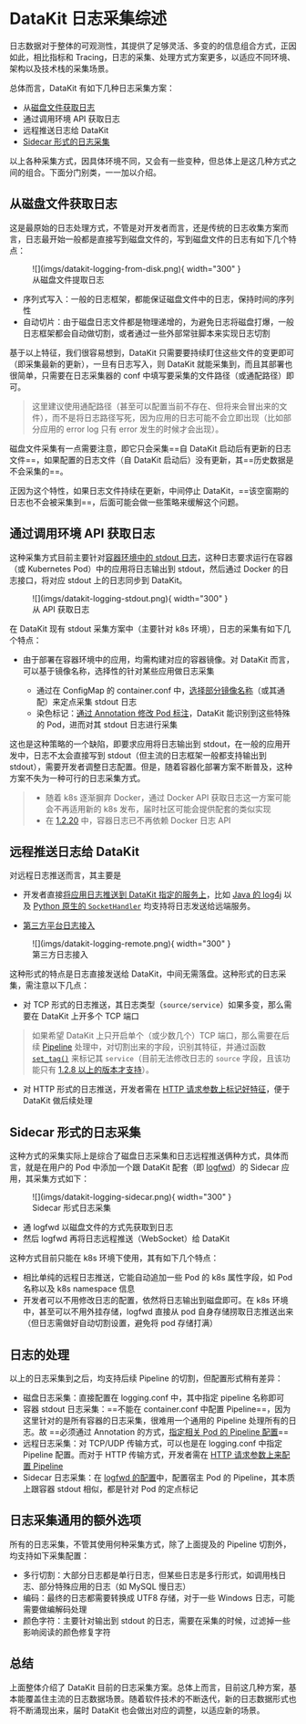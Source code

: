 # DataKit 日志采集综述

日志数据对于整体的可观测性，其提供了足够灵活、多变的的信息组合方式，正因如此，相比指标和 Tracing，日志的采集、处理方式方案更多，以适应不同环境、架构以及技术栈的采集场景。

总体而言，DataKit 有如下几种日志采集方案：

- 从[磁盘文件获取日志](logging)
- 通过调用环境 API 获取日志
- 远程推送日志给 DataKit
- [Sidecar 形式的日志采集](logfwd)

以上各种采集方式，因具体环境不同，又会有一些变种，但总体上是这几种方式之间的组合。下面分门别类，一一加以介绍。

## 从磁盘文件获取日志

这是最原始的日志处理方式，不管是对开发者而言，还是传统的日志收集方案而言，日志最开始一般都是直接写到磁盘文件的，写到磁盘文件的日志有如下几个特点：

<figure markdown>
  ![](imgs/datakit-logging-from-disk.png){ width="300" }
  <figcaption>从磁盘文件提取日志</figcaption>
</figure>

- 序列式写入：一般的日志框架，都能保证磁盘文件中的日志，保持时间的序列性
- 自动切片：由于磁盘日志文件都是物理递增的，为避免日志将磁盘打爆，一般日志框架都会自动做切割，或者通过一些外部常驻脚本来实现日志切割

基于以上特征，我们很容易想到，DataKit 只需要要持续盯住这些文件的变更即可（即采集最新的更新），一旦有日志写入，则 DataKit 就能采集到，而且其部署也很简单，只需要在日志采集器的 conf 中填写要采集的文件路径（或通配路径）即可。

> 这里建议使用通配路径（甚至可以配置当前不存在、但将来会冒出来的文件），而不是将日志路径写死，因为应用的日志可能不会立即出现（比如部分应用的 error log 只有 error 发生的时候才会出现）。

磁盘文件采集有一点需要注意，即它只会采集==自 DataKit 启动后有更新的日志文件==，如果配置的日志文件（自 DataKit 启动后）没有更新，其==历史数据是不会采集的==。

正因为这个特性，如果日志文件持续在更新，中间停止 DataKit，==该空窗期的日志也不会被采集到==，后面可能会做一些策略来缓解这个问题。

## 通过调用环境 API 获取日志

这种采集方式目前主要针对[容器环境中的 stdout 日志](container)，这种日志要求运行在容器（或 Kubernetes Pod）中的应用将日志输出到 stdout，然后通过 Docker 的日志接口，将对应 stdout 上的日志同步到 DataKit。

<figure markdown>
  ![](imgs/datakit-logging-stdout.png){ width="300" }
  <figcaption>从 API 获取日志</figcaption>
</figure>

在 DataKit 现有 stdout 采集方案中（主要针对 k8s 环境），日志的采集有如下几个特点：

- 由于部署在容器环境中的应用，均需构建对应的容器镜像。对 DataKit 而言，可以基于镜像名称，选择性的针对某些应用做日志采集

	- 通过在 ConfigMap 的 container.conf 中，[选择部分镜像名称](container#34ec06f1)（或其通配）来定点采集 stdout 日志
	- 染色标记：[通过 Annotation 修改 Pod 标注](container#f3cb35b8)，DataKit 能识别到这些特殊的 Pod，进而对其 stdout 日志进行采集

这也是这种策略的一个缺陷，即要求应用将日志输出到 stdout，在一般的应用开发中，日志不太会直接写到 stdout（但主流的日志框架一般都支持输出到 stdout），需要开发者调整日志配置。但是，随着容器化部署方案不断普及，这种方案不失为一种可行的日志采集方式。

> - 随着 k8s 逐渐摒弃 Docker，通过 Docker API 获取日志这一方案可能会不再适用新的 k8s 发布，届时社区可能会提供配套的类似实现
> - 在 [1.2.20](changelog#) 中，容器日志已不再依赖 Docker 日志 API

## 远程推送日志给 DataKit

对远程日志推送而言，其主要是

- 开发者直接[将应用日志推送到 DataKit 指定的服务上](logging_socket)，比如 [Java 的 log4j](logging_socket#java) 以及 [Python 原生的 `SocketHandler`](logging_socket#Python) 均支持将日志发送给远端服务。

- [第三方平台日志接入](logstreaming)

<figure markdown>
  ![](imgs/datakit-logging-remote.png){ width="300" }
  <figcaption>第三方日志接入</figcaption>
</figure>

这种形式的特点是日志直接发送给 DataKit，中间无需落盘。这种形式的日志采集，需注意以下几点：

- 对 TCP 形式的日志推送，其日志类型（`source/service`）如果多变，那么需要在 DataKit 上开多个 TCP 端口

> 如果希望 DataKit 上只开启单个（或少数几个）TCP 端口，那么需要在后续 [Pipeline](pipeline) 处理中，对切割出来的字段，识别其特征，并通过函数 [`set_tag()`](pipeline#6e8c5285) 来标记其 `service`（目前无法修改日志的 `source` 字段，且该功能只有 [1.2.8 以上的版本才支持](changelog#0508725d)）。

- 对 HTTP 形式的日志推送，开发者需在 [HTTP 请求参数上标记好特征](logstreaming#6bfb0d07)，便于 DataKit 做后续处理

## Sidecar 形式的日志采集

这种方式的采集实际上是综合了磁盘日志采集和日志远程推送俩种方式，具体而言，就是在用户的 Pod 中添加一个跟 DataKit 配套（即 [logfwd](logfwd)）的 Sidecar 应用，其采集方式如下：

<figure markdown>
  ![](imgs/datakit-logging-sidecar.png){ width="300" }
  <figcaption>Sidecar 形式日志采集</figcaption>
</figure>

- 通 logfwd 以磁盘文件的方式先获取到日志
- 然后 logfwd 再将日志远程推送（WebSocket）给 DataKit

这种方式目前只能在 k8s 环境下使用，其有如下几个特点：

- 相比单纯的远程日志推送，它能自动追加一些 Pod 的 k8s 属性字段，如 Pod 名称以及 k8s namespace 信息
- 开发者可以不用修改日志的配置，依然将日志输出到磁盘即可。在 k8s 环境中，甚至可以不用外挂存储，logfwd 直接从 pod 自身存储捞取日志推送出来（但日志需做好自动切割设置，避免将 pod 存储打满）

## 日志的处理

以上的日志采集到之后，均支持后续 Pipeline 的切割，但配置形式稍有差异：

- 磁盘日志采集：直接配置在 logging.conf 中，其中指定 pipeline 名称即可
- 容器 stdout 日志采集：==不能在 container.conf 中配置 Pipeline==，因为这里针对的是所有容器的日志采集，很难用一个通用的 Pipeline 处理所有的日志。故 ==必须通过 Annotation 的方式，[指定相关 Pod 的 Pipeline 配置](container#2a6149d7)==
- 远程日志采集：对 TCP/UDP 传输方式，可以也是在 logging.conf 中指定 Pipeline 配置。而对于 HTTP 传输方式，开发者需在 [HTTP 请求参数上来配置 Pipeline](logstreaming#6bfb0d07)
- Sidecar 日志采集：在 [logfwd 的配置](logfwd#69097100)中，配置宿主 Pod 的 Pipeline，其本质上跟容器 stdout 相似，都是针对 Pod 的定点标记

## 日志采集通用的额外选项

所有的日志采集，不管其使用何种采集方式，除了上面提及的 Pipeline 切割外，均支持如下采集配置：

- 多行切割：大部分日志都是单行日志，但某些日志是多行形式，如调用栈日志、部分特殊应用的日志（如 MySQL 慢日志）
- 编码：最终的日志都需要转换成 UTF8 存储，对于一些 Windows 日志，可能需要做编解码处理
- 颜色字符：主要针对输出到 stdout 的日志，需要在采集的时候，过滤掉一些影响阅读的颜色修复字符

## 总结

上面整体介绍了 DataKit 目前的日志采集方案。总体上而言，目前这几种方案，基本能覆盖住主流的日志数据场景。随着软件技术的不断迭代，新的日志数据形式也将不断涌现出来，届时 DataKit 也会做出对应的调整，以适应新的场景。
